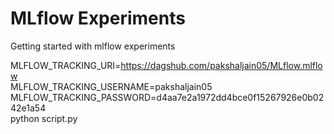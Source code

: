 # MLflow Experiments
Getting started with mlflow experiments

MLFLOW_TRACKING_URI=https://dagshub.com/pakshaljain05/MLflow.mlflow \
MLFLOW_TRACKING_USERNAME=pakshaljain05 \
MLFLOW_TRACKING_PASSWORD=d4aa7e2a1972dd4bce0f15267926e0b0242e1a54 \
python script.py
